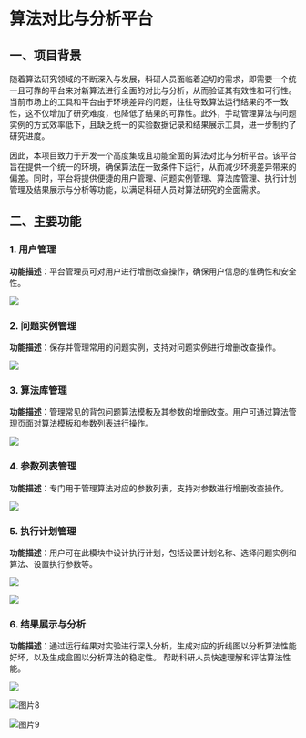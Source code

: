 # 算法对比与分析平台

## 一、项目背景
随着算法研究领域的不断深入与发展，科研人员面临着迫切的需求，即需要一个统一且可靠的平台来对新算法进行全面的对比与分析，从而验证其有效性和可行性。当前市场上的工具和平台由于环境差异的问题，往往导致算法运行结果的不一致性，这不仅增加了研究难度，也降低了结果的可靠性。此外，手动管理算法与问题实例的方式效率低下，且缺乏统一的实验数据记录和结果展示工具，进一步制约了研究进度。

因此，本项目致力于开发一个高度集成且功能全面的算法对比与分析平台。该平台旨在提供一个统一的环境，确保算法在一致条件下运行，从而减少环境差异带来的偏差。同时，平台将提供便捷的用户管理、问题实例管理、算法库管理、执行计划管理及结果展示与分析等功能，以满足科研人员对算法研究的全面需求。

## 二、主要功能
### 1. 用户管理
**功能描述**：平台管理员可对用户进行增删改查操作，确保用户信息的准确性和安全性。  

![](D:\迅雷下载\图片1.png)

### 2. 问题实例管理
**功能描述**：保存并管理常用的问题实例，支持对问题实例进行增删改查操作。  

![](D:\迅雷下载\图片2.png)

### 3. 算法库管理
**功能描述**：管理常见的背包问题算法模板及其参数的增删改查。用户可通过算法管理页面对算法模板和参数列表进行操作。  

![](D:\迅雷下载\图片3.png)

### 4. 参数列表管理
**功能描述**：专门用于管理算法对应的参数列表，支持对参数进行增删改查操作。  

![](D:\迅雷下载\图片4.png)

### 5. 执行计划管理
**功能描述**：用户可在此模块中设计执行计划，包括设置计划名称、选择问题实例和算法、设置执行参数等。  

![](D:\迅雷下载\图片5.png)

![](D:\迅雷下载\图片6.png)



### 6. 结果展示与分析
**功能描述**：通过运行结果对实验进行深入分析，生成对应的折线图以分析算法性能好坏，以及生成盒图以分析算法的稳定性。  帮助科研人员快速理解和评估算法性能。

![](D:\迅雷下载\图片7.png)

![图片8](D:\迅雷下载\图片8.png)

![图片9](D:\迅雷下载\图片9.png)